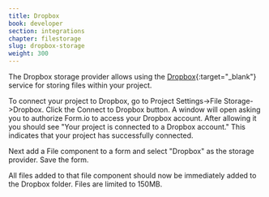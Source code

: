 ```yaml
---
title: Dropbox
book: developer
section: integrations
chapter: filestorage
slug: dropbox-storage
weight: 300
---
```

The Dropbox storage provider allows using the [Dropbox](https://www.dropbox.com){:target="_blank"}  service for storing files within your project.

To connect your project to Dropbox, go to Project Settings->File Storage->Dropbox. Click the Connect to Dropbox button. A window will open asking you to authorize Form.io to access your Dropbox account. After allowing it you should see "Your project is connected to a Dropbox account." This indicates that your project has successfully connected.

Next add a File component to a form and select "Dropbox" as the storage provider. Save the form.

All files added to that file component should now be immediately added to the Dropbox folder. Files are limited to 150MB.
